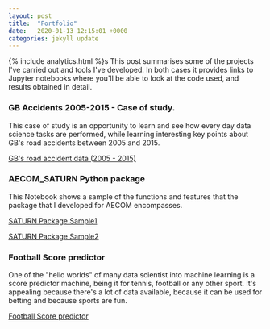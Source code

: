 ```yaml
---
layout: post
title:  "Portfolio"
date:   2020-01-13 12:15:01 +0000
categories: jekyll update
---
```

{% include analytics.html %}s
This post summarises some of the projects I've carried out and tools I've developed. In both cases it provides links to Jupyter notebooks where you'll be able to look at the code used, and results obtained in detail.


### GB Accidents 2005-2015 - Case of study.

This case of study is an opportunity to learn and see how every day data science tasks are performed, while learning interesting key points about GB's road accidents between 2005 and 2015.

[GB's road accident data (2005 - 2015)](/Files/Case_of_study.html)

### AECOM_SATURN Python package

This Notebook shows a sample of the functions and features that the package that I developed for AECOM encompasses.

[SATURN Package Sample1](/Files/AECOM_SATURN1.html)

[SATURN Package Sample2](/Files/AECOM_SATURN2.html)

### Football Score predictor
One of the "hello worlds" of many data scientist into machine learning
is a score predictor machine, being it for tennis, football or any other sport.
It's appealing because there's a lot of data available, because it can
be used for betting and because sports are fun.

[Football Score predictor](/Files/Football_predictor_AI.html)
